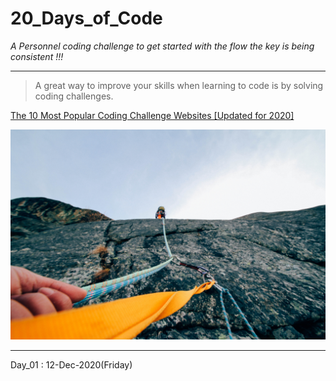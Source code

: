 # 20_Days_of_Code

_A Personnel coding challenge to get started with the flow the key is being consistent !!!_


---

> A great way to improve your skills when learning to code is by solving coding challenges.
 
[The 10 Most Popular Coding Challenge Websites [Updated for 2020]](https://github.com/demaria11/20_Days_of_Code/blob/main/Resources.md)

![Let's Get Going !!](https://github.com/demaria11/20_Days_of_Code/blob/main/Images/pexels-riccardo-bresciani-303040.jpg)

---

Day_01 : 12-Dec-2020(Friday)
